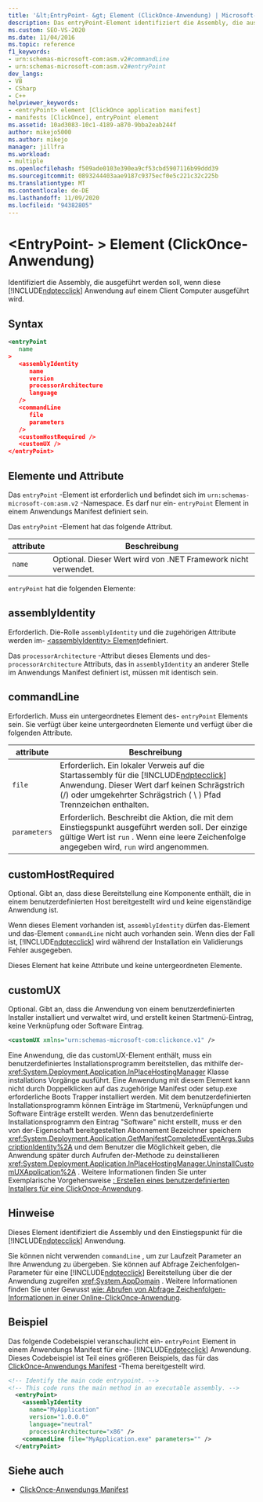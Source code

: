 ```yaml
---
title: '&lt;EntryPoint- &gt; Element (ClickOnce-Anwendung) | Microsoft-Dokumentation'
description: Das entryPoint-Element identifiziert die Assembly, die ausgeführt werden soll, wenn diese ClickOnce-Anwendung auf einem Client Computer ausgeführt wird.
ms.custom: SEO-VS-2020
ms.date: 11/04/2016
ms.topic: reference
f1_keywords:
- urn:schemas-microsoft-com:asm.v2#commandLine
- urn:schemas-microsoft-com:asm.v2#entryPoint
dev_langs:
- VB
- CSharp
- C++
helpviewer_keywords:
- <entryPoint> element [ClickOnce application manifest]
- manifests [ClickOnce], entryPoint element
ms.assetid: 10ad3083-10c1-4189-a870-9bba2eab244f
author: mikejo5000
ms.author: mikejo
manager: jillfra
ms.workload:
- multiple
ms.openlocfilehash: f509ade0103e390ea9cf53cbd5907116b99ddd39
ms.sourcegitcommit: 0893244403aae9187c9375ecf0e5c221c32c225b
ms.translationtype: MT
ms.contentlocale: de-DE
ms.lasthandoff: 11/09/2020
ms.locfileid: "94382805"
---
```

# <a name="ltentrypointgt-element-clickonce-application"></a>&lt;EntryPoint- &gt; Element (ClickOnce-Anwendung)
Identifiziert die Assembly, die ausgeführt werden soll, wenn diese [!INCLUDE[ndptecclick](../deployment/includes/ndptecclick_md.md)] Anwendung auf einem Client Computer ausgeführt wird.

## <a name="syntax"></a>Syntax

```xml
<entryPoint
   name
>
   <assemblyIdentity
      name
      version
      processorArchitecture
      language
   />
   <commandLine
      file
      parameters
   />
   <customHostRequired />
   <customUX />
</entryPoint>
```

## <a name="elements-and-attributes"></a>Elemente und Attribute
 Das `entryPoint` -Element ist erforderlich und befindet sich im `urn:schemas-microsoft-com:asm.v2` -Namespace. Es darf nur ein- `entryPoint` Element in einem Anwendungs Manifest definiert sein.

 Das `entryPoint` -Element hat das folgende Attribut.

|attribute|Beschreibung|
|---------------|-----------------|
|`name`|Optional. Dieser Wert wird von .NET Framework nicht verwendet.|

 `entryPoint` hat die folgenden Elemente:

## <a name="assemblyidentity"></a>assemblyIdentity
 Erforderlich. Die-Rolle `assemblyIdentity` und die zugehörigen Attribute werden im- [ \<assemblyIdentity> Element](../deployment/assemblyidentity-element-clickonce-application.md)definiert.

 Das `processorArchitecture` -Attribut dieses Elements und des- `processorArchitecture` Attributs, das in `assemblyIdentity` an anderer Stelle im Anwendungs Manifest definiert ist, müssen mit identisch sein.

## <a name="commandline"></a>commandLine
 Erforderlich. Muss ein untergeordnetes Element des- `entryPoint` Elements sein. Sie verfügt über keine untergeordneten Elemente und verfügt über die folgenden Attribute.

| attribute | Beschreibung |
|--------------| - |
| `file` | Erforderlich. Ein lokaler Verweis auf die Startassembly für die [!INCLUDE[ndptecclick](../deployment/includes/ndptecclick_md.md)] Anwendung. Dieser Wert darf keinen Schrägstrich (/) oder umgekehrter Schrägstrich ( \\ ) Pfad Trennzeichen enthalten. |
| `parameters` | Erforderlich. Beschreibt die Aktion, die mit dem Einstiegspunkt ausgeführt werden soll. Der einzige gültige Wert ist `run` . Wenn eine leere Zeichenfolge angegeben wird, `run` wird angenommen. |

## <a name="customhostrequired"></a>customHostRequired
 Optional. Gibt an, dass diese Bereitstellung eine Komponente enthält, die in einem benutzerdefinierten Host bereitgestellt wird und keine eigenständige Anwendung ist.

 Wenn dieses Element vorhanden ist, `assemblyIdentity` dürfen das-Element und das-Element `commandLine` nicht auch vorhanden sein. Wenn dies der Fall ist, [!INCLUDE[ndptecclick](../deployment/includes/ndptecclick_md.md)] wird während der Installation ein Validierungs Fehler ausgegeben.

 Dieses Element hat keine Attribute und keine untergeordneten Elemente.

## <a name="customux"></a>customUX
 Optional. Gibt an, dass die Anwendung von einem benutzerdefinierten Installer installiert und verwaltet wird, und erstellt keinen Startmenü-Eintrag, keine Verknüpfung oder Software Eintrag.

```xml
<customUX xmlns="urn:schemas-microsoft-com:clickonce.v1" />
```

 Eine Anwendung, die das customUX-Element enthält, muss ein benutzerdefiniertes Installationsprogramm bereitstellen, das mithilfe der- <xref:System.Deployment.Application.InPlaceHostingManager> Klasse installations Vorgänge ausführt. Eine Anwendung mit diesem Element kann nicht durch Doppelklicken auf das zugehörige Manifest oder setup.exe erforderliche Boots Trapper installiert werden. Mit dem benutzerdefinierten Installationsprogramm können Einträge im Startmenü, Verknüpfungen und Software Einträge erstellt werden. Wenn das benutzerdefinierte Installationsprogramm den Eintrag "Software" nicht erstellt, muss er den von der-Eigenschaft bereitgestellten Abonnement Bezeichner speichern <xref:System.Deployment.Application.GetManifestCompletedEventArgs.SubscriptionIdentity%2A> und dem Benutzer die Möglichkeit geben, die Anwendung später durch Aufrufen der-Methode zu deinstallieren <xref:System.Deployment.Application.InPlaceHostingManager.UninstallCustomUXApplication%2A> . Weitere Informationen finden Sie unter Exemplarische Vorgehensweise [: Erstellen eines benutzerdefinierten Installers für eine ClickOnce-Anwendung](../deployment/walkthrough-creating-a-custom-installer-for-a-clickonce-application.md).

## <a name="remarks"></a>Hinweise
 Dieses Element identifiziert die Assembly und den Einstiegspunkt für die [!INCLUDE[ndptecclick](../deployment/includes/ndptecclick_md.md)] Anwendung.

 Sie können nicht verwenden `commandLine` , um zur Laufzeit Parameter an Ihre Anwendung zu übergeben. Sie können auf Abfrage Zeichenfolgen-Parameter für eine [!INCLUDE[ndptecclick](../deployment/includes/ndptecclick_md.md)] Bereitstellung über die der Anwendung zugreifen <xref:System.AppDomain> . Weitere Informationen finden Sie unter Gewusst [wie: Abrufen von Abfrage Zeichenfolgen-Informationen in einer Online-ClickOnce-Anwendung](../deployment/how-to-retrieve-query-string-information-in-an-online-clickonce-application.md).

## <a name="example"></a>Beispiel
 Das folgende Codebeispiel veranschaulicht ein- `entryPoint` Element in einem Anwendungs Manifest für eine- [!INCLUDE[ndptecclick](../deployment/includes/ndptecclick_md.md)] Anwendung. Dieses Codebeispiel ist Teil eines größeren Beispiels, das für das [ClickOnce-Anwendungs Manifest](../deployment/clickonce-application-manifest.md) -Thema bereitgestellt wird.

```xml
<!-- Identify the main code entrypoint. -->
<!-- This code runs the main method in an executable assembly. -->
  <entryPoint>
    <assemblyIdentity
      name="MyApplication"
      version="1.0.0.0"
      language="neutral"
      processorArchitecture="x86" />
    <commandLine file="MyApplication.exe" parameters="" />
  </entryPoint>
```

## <a name="see-also"></a>Siehe auch
- [ClickOnce-Anwendungs Manifest](../deployment/clickonce-application-manifest.md)

